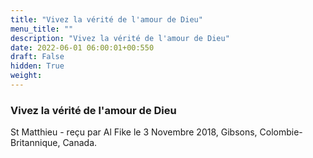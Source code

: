 ```yaml
---
title: "Vivez la vérité de l'amour de Dieu"
menu_title: ""
description: "Vivez la vérité de l'amour de Dieu"
date: 2022-06-01 06:00:01+00:550
draft: False
hidden: True
weight:
---
```

### Vivez la vérité de l'amour de Dieu

St Matthieu - reçu par Al Fike le 3 Novembre 2018, Gibsons, Colombie-Britannique, Canada.



